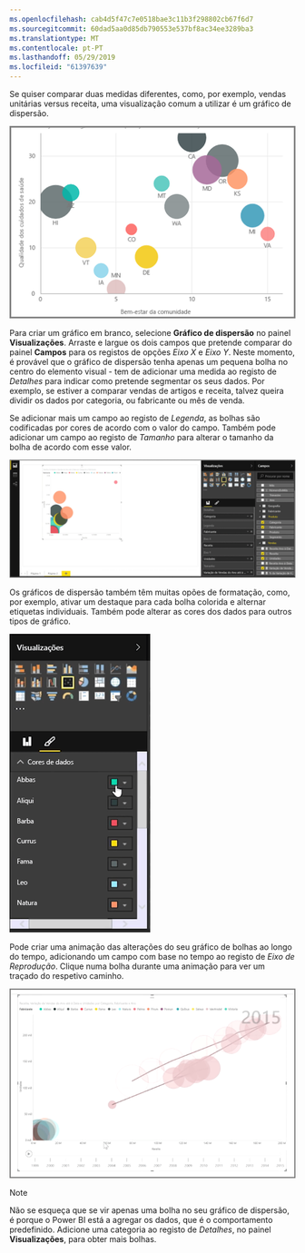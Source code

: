 ```yaml
---
ms.openlocfilehash: cab4d5f47c7e0518bae3c11b3f298802cb67f6d7
ms.sourcegitcommit: 60dad5aa0d85db790553e537bf8ac34ee3289ba3
ms.translationtype: MT
ms.contentlocale: pt-PT
ms.lasthandoff: 05/29/2019
ms.locfileid: "61397639"
---
```

Se quiser comparar duas medidas diferentes, como, por exemplo, vendas unitárias versus receita, uma visualização comum a utilizar é um gráfico de dispersão.

![](media/3-7-create-scatter-charts/3-7_1.png)

Para criar um gráfico em branco, selecione **Gráfico de dispersão** no painel **Visualizações**. Arraste e largue os dois campos que pretende comparar do painel **Campos** para os registos de opções *Eixo X* e *Eixo Y*. Neste momento, é provável que o gráfico de dispersão tenha apenas um pequena bolha no centro do elemento visual - tem de adicionar uma medida ao registo de *Detalhes* para indicar como pretende segmentar os seus dados. Por exemplo, se estiver a comparar vendas de artigos e receita, talvez queira dividir os dados por categoria, ou fabricante ou mês de venda.

Se adicionar mais um campo ao registo de *Legenda*, as bolhas são codificadas por cores de acordo com o valor do campo. Também pode adicionar um campo ao registo de *Tamanho* para alterar o tamanho da bolha de acordo com esse valor.

![](media/3-7-create-scatter-charts/3-7_2.png)

Os gráficos de dispersão também têm muitas opões de formatação, como, por exemplo, ativar um destaque para cada bolha colorida e alternar etiquetas individuais. Também pode alterar as cores dos dados para outros tipos de gráfico.

![](media/3-7-create-scatter-charts/3-7_3.png)

Pode criar uma animação das alterações do seu gráfico de bolhas ao longo do tempo, adicionando um campo com base no tempo ao registo de *Eixo de Reprodução*. Clique numa bolha durante uma animação para ver um traçado do respetivo caminho.

![](media/3-7-create-scatter-charts/3-7_4.png)

>[!NOTE]
>Não se esqueça que se vir apenas uma bolha no seu gráfico de dispersão, é porque o Power BI está a agregar os dados, que é o comportamento predefinido. Adicione uma categoria ao registo de *Detalhes*, no painel **Visualizações**, para obter mais bolhas.
> 
> 

